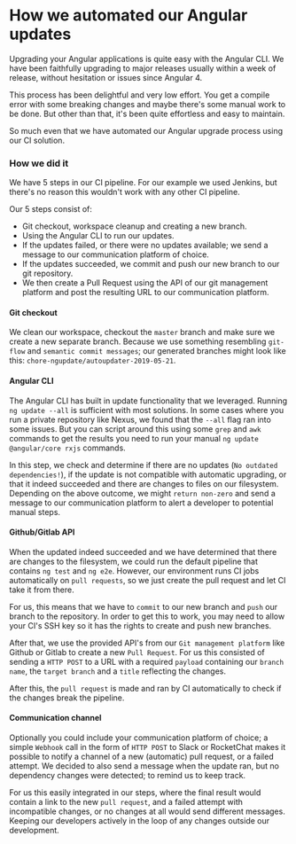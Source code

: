 # How we automated our Angular updates

Upgrading your Angular applications is quite easy with the Angular CLI. We have been faithfully upgrading to major releases
usually within a week of release, without hesitation or issues since Angular 4.

This process has been delightful and very low effort. You get a compile error with some breaking changes and maybe there's some 
manual work to be done. But other than that, it's been quite effortless and easy to maintain.

So much even that we have automated our Angular upgrade process using our CI solution.

### How we did it

We have 5 steps in our CI pipeline. For our example we used Jenkins, but there's no reason this wouldn't work with any other CI pipeline.

Our 5 steps consist of:
- Git checkout, workspace cleanup and creating a new branch.
- Using the Angular CLI to run our updates.
- If the updates failed, or there were no updates available; we send a message to our communication platform of choice. 
- If the updates succeeded, we commit and push our new branch to our git repository.
- We then create a Pull Request using the API of our git management platform and post the resulting URL to our communication platform.

#### Git checkout
We clean our workspace, checkout the `master` branch and make sure we create a new separate branch. Because we use something resembling `git-flow` and `semantic commit messages`; our generated branches might look like this: `chore-ngupdate/autoupdater-2019-05-21`. 

#### Angular CLI
The Angular CLI has built in update functionality that we leveraged. Running `ng update --all` is sufficient with most solutions. In some cases where you run a private repository like Nexus, we found that the `--all` flag ran into some issues. But you can script around this using some `grep` and `awk` commands to get the results you need to run your manual `ng update @angular/core rxjs` commands.

In this step, we check and determine if there are no updates (`No outdated dependencies!`), if the update is not compatible with automatic upgrading, or that it indeed succeeded and there are changes to files on our filesystem. Depending on the above outcome, we might `return non-zero` and send a message to our communication platform to alert a developer to potential manual steps.

#### Github/Gitlab API
When the updated indeed succeeded and we have determined that there are changes to the filesystem, we could run the default pipeline that contains `ng test` and `ng e2e`. However, our environment runs CI jobs automatically on `pull requests`, so we just create the pull request and let CI take it from there. 

For us, this means that we have to `commit` to our new branch and `push` our branch to the repository. 
In order to get this to work, you may need to allow your CI's SSH key so it has the rights to create and push new branches.

After that, we use the provided API's from our `Git management platform` like Github or Gitlab to create a new `Pull Request`. For us this consisted of sending a `HTTP POST` to a URL with a required `payload` containing our `branch name`, the `target branch` and a `title` reflecting the changes. 

After this, the `pull request` is made and ran by CI automatically to check if the changes break the pipeline.

#### Communication channel
Optionally you could include your communication platform of choice; a simple `Webhook` call in the form of `HTTP POST` to Slack or RocketChat makes it possible to notify a channel of a new (automatic) pull request, or a failed attempt. 
We decided to also send a message when the update ran, but no dependency changes were detected; to remind us to keep track. 

For us this easily integrated in our steps, where the final result would contain a link to the new `pull request`, and a failed attempt with incompatible changes, or no changes at all would send different messages. Keeping our developers actively in the loop of any changes outside our development.

